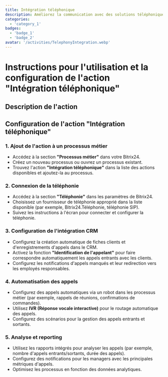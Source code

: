 ```yaml
---
title: Intégration téléphonique
description: Améliorez la communication avec des solutions téléphoniques intégrées.
categories: 
  - 'category_1'
badges:
  - 'badge_1'
  - 'badge_2'
avatar: '/activities/TelephonyIntegration.webp'
---
```


# Instructions pour l'utilisation et la configuration de l'action "Intégration téléphonique"

## Description de l'action

## **Configuration de l'action "Intégration téléphonique"**

### 1. Ajout de l'action à un processus métier
- Accédez à la section **"Processus métier"** dans votre Bitrix24.
- Créez un nouveau processus ou ouvrez un processus existant.
- Trouvez l'action **"Intégration téléphonique"** dans la liste des actions disponibles et ajoutez-la au processus.

### 2. Connexion de la téléphonie
- Accédez à la section **"Téléphonie"** dans les paramètres de Bitrix24.
- Choisissez un fournisseur de téléphonie approprié dans la liste disponible (par exemple, Bitrix24.Téléphonie, téléphonie SIP).
- Suivez les instructions à l'écran pour connecter et configurer la téléphonie.

### 3. Configuration de l'intégration CRM
- Configurez la création automatique de fiches clients et d'enregistrements d'appels dans le CRM.
- Activez la fonction **"Identification de l'appelant"** pour faire correspondre automatiquement les appels entrants avec les clients.
- Configurez les notifications d'appels manqués et leur redirection vers les employés responsables.

### 4. Automatisation des appels
- Configurez des appels automatiques via un robot dans les processus métier (par exemple, rappels de réunions, confirmations de commandes).
- Utilisez **IVR (Réponse vocale interactive)** pour le routage automatique des appels.
- Configurez des scénarios pour la gestion des appels entrants et sortants.

### 5. Analyse et reporting
- Utilisez les rapports intégrés pour analyser les appels (par exemple, nombre d'appels entrants/sortants, durée des appels).
- Configurez des notifications pour les managers avec les principales métriques d'appels.
- Optimisez les processus en fonction des données analytiques.
